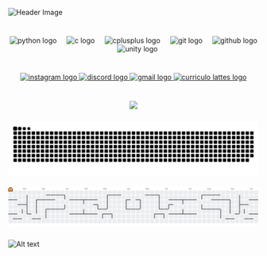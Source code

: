 ![Header Image]([https://github.com/MelzitoZz/MelzitoZz/blob/main/header-image.png](https://github.com/MelzitoZz/MelzitoZz/blob/main/github-header-image.png))

###

<br clear="both">

<div align="center">
  <img src="https://cdn.jsdelivr.net/gh/devicons/devicon/icons/python/python-original.svg" height="30" alt="python logo"  />
  <img width="12" />
  <img src="https://cdn.jsdelivr.net/gh/devicons/devicon/icons/c/c-original.svg" height="30" alt="c logo"  />
  <img width="12" />
  <img src="https://cdn.jsdelivr.net/gh/devicons/devicon/icons/cplusplus/cplusplus-original.svg" height="30" alt="cplusplus logo"  />
  <img width="12" />
  <img src="https://cdn.jsdelivr.net/gh/devicons/devicon/icons/git/git-original.svg" height="30" alt="git logo"  />
  <img width="12" />
  <img src="https://cdn.jsdelivr.net/gh/devicons/devicon/icons/github/github-original.svg" height="30" alt="github logo"  />
  <img width="12" />
  <img src="https://cdn.jsdelivr.net/gh/devicons/devicon/icons/unity/unity-original.svg" height="30" alt="unity logo"  />
</div>

###

<br clear="both">

<div align="center">
  <a href="https://www.instagram.com/guilherme_esber/" target="_blank">
    <img src="https://img.shields.io/static/v1?message=Instagram&logo=instagram&label=&color=E4405F&logoColor=white&labelColor=&style=for-the-badge" height="35" alt="instagram logo" />
  </a>
  <a href="https://discord.gg/vXPj84MD" target="_blank">
    <img src="https://img.shields.io/static/v1?message=Discord&logo=discord&label=&color=7289DA&logoColor=white&labelColor=&style=for-the-badge" height="35" alt="discord logo" />
  </a>
  <a href="mailto:guilherme.esber@gmail.com" target="_blank">
    <img src="https://img.shields.io/static/v1?message=Gmail&logo=gmail&label=&color=D14836&logoColor=white&labelColor=&style=for-the-badge" height="35" alt="gmail logo" />
  </a>
  <a href="https://lattes.cnpq.br/1858745640388458" target="_blank">
  <img src="https://img.shields.io/static/v1?message=Curr%C3%ADculo%20Lattes&logo=education&label=&color=blue&logoColor=white&style=for-the-badge" height="35" alt="curriculo lattes logo" />
  </a>
</div>

###

<br clear="both">

<div align="center">
  <img src="https://profile-counter.glitch.me/MelzitoZz/count.svg?"  />
</div>

###

<picture align="center">
  <source media="(prefers-color-scheme: dark)" srcset="https://raw.githubusercontent.com/MelzitoZz/MelzitoZz/output/github-contribution-grid-snake-dark.svg">
  <source media="(prefers-color-scheme: light)" srcset="https://raw.githubusercontent.com/MelzitoZz/MelzitoZz/output/github-contribution-grid-snake-dark.svg">
  <img align="center" alt="github contribution grid snake animation" src="https://raw.githubusercontent.com/MelzitoZz/MelzitoZz/output/github-contribution-grid-snake.svg">
</picture>

###

<picture>
  <source media="(prefers-color-scheme: dark)" srcset="https://raw.githubusercontent.com/MelzitoZz/MelzitoZz/output/pacman-contribution-graph-dark.svg">
  <source media="(prefers-color-scheme: light)" srcset="https://raw.githubusercontent.com/MelzitoZz/MelzitoZz/output/pacman-contribution-graph.svg">
  <img alt="pacman contribution graph" src="https://raw.githubusercontent.com/MelzitoZz/MelzitoZz/output/pacman-contribution-graph.svg">
</picture>


###

![Alt text](https://spotify-recently-played-readme.vercel.app/api?user=6bp6x8drs977sj9za7aj5ezil&count=5&width=1000&unique=true)

